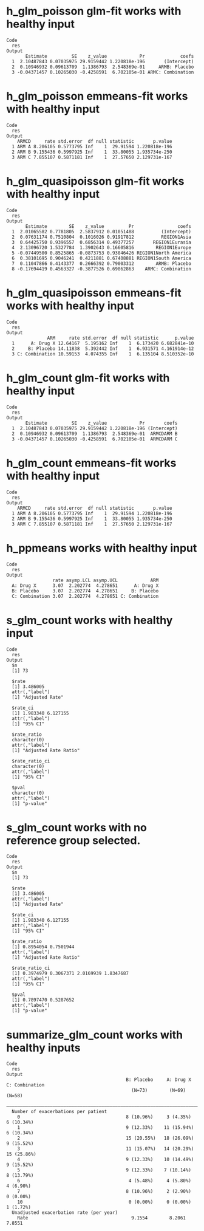 # h_glm_poisson glm-fit works with healthy input

    Code
      res
    Output
           Estimate         SE    z_value            Pr             coefs
      1  2.10487843 0.07035975 29.9159442 1.220818e-196       (Intercept)
      2  0.10946932 0.09613709  1.1386793  2.548369e-01     ARMB: Placebo
      3 -0.04371457 0.10265030 -0.4258591  6.702105e-01 ARMC: Combination

# h_glm_poisson emmeans-fit works with healthy input

    Code
      res
    Output
        ARMCD     rate std.error  df null statistic       p.value
      1 ARM A 8.206105 0.5773795 Inf    1  29.91594 1.220818e-196
      2 ARM B 9.155436 0.5997925 Inf    1  33.80055 1.935734e-250
      3 ARM C 7.855107 0.5871181 Inf    1  27.57650 2.129731e-167

# h_glm_quasipoisson glm-fit works with healthy input

    Code
      res
    Output
           Estimate        SE    z_value         Pr                coefs
      1  2.01065582 0.7781805  2.5837912 0.01051488          (Intercept)
      2  0.07631174 0.7510804  0.1016026 0.91917812          REGION1Asia
      3  0.64425750 0.9396557  0.6856314 0.49377257       REGION1Eurasia
      4  2.13096720 1.5327784  1.3902643 0.16605816        REGION1Europe
      5 -0.07449500 0.8525865 -0.0873753 0.93046426 REGION1North America
      6  0.38101695 0.9046241  0.4211881 0.67408881 REGION1South America
      7  0.11047866 0.4143377  0.2666392 0.79003312        ARMB: Placebo
      8 -0.17694419 0.4563327 -0.3877526 0.69862863    ARMC: Combination

# h_glm_quasipoisson emmeans-fit works with healthy input

    Code
      res
    Output
                   ARM     rate std.error  df null statistic      p.value
      1      A: Drug X 12.64167  5.195162 Inf    1  6.173420 6.682841e-10
      2     B: Placebo 14.11838  5.392442 Inf    1  6.931571 4.161914e-12
      3 C: Combination 10.59153  4.074355 Inf    1  6.135104 8.510352e-10

# h_glm_count glm-fit works with healthy input

    Code
      res
    Output
           Estimate         SE    z_value            Pr       coefs
      1  2.10487843 0.07035975 29.9159442 1.220818e-196 (Intercept)
      2  0.10946932 0.09613709  1.1386793  2.548369e-01  ARMCDARM B
      3 -0.04371457 0.10265030 -0.4258591  6.702105e-01  ARMCDARM C

# h_glm_count emmeans-fit works with healthy input

    Code
      res
    Output
        ARMCD     rate std.error  df null statistic       p.value
      1 ARM A 8.206105 0.5773795 Inf    1  29.91594 1.220818e-196
      2 ARM B 9.155436 0.5997925 Inf    1  33.80055 1.935734e-250
      3 ARM C 7.855107 0.5871181 Inf    1  27.57650 2.129731e-167

# h_ppmeans works with healthy input

    Code
      res
    Output
                     rate asymp.LCL asymp.UCL            ARM
      A: Drug X      3.07  2.202774  4.278651      A: Drug X
      B: Placebo     3.07  2.202774  4.278651     B: Placebo
      C: Combination 3.07  2.202774  4.278651 C: Combination

# s_glm_count works with healthy input

    Code
      res
    Output
      $n
      [1] 73
      
      $rate
      [1] 3.486005
      attr(,"label")
      [1] "Adjusted Rate"
      
      $rate_ci
      [1] 1.983340 6.127155
      attr(,"label")
      [1] "95% CI"
      
      $rate_ratio
      character(0)
      attr(,"label")
      [1] "Adjusted Rate Ratio"
      
      $rate_ratio_ci
      character(0)
      attr(,"label")
      [1] "95% CI"
      
      $pval
      character(0)
      attr(,"label")
      [1] "p-value"
      

# s_glm_count works with no reference group selected.

    Code
      res
    Output
      $n
      [1] 73
      
      $rate
      [1] 3.486005
      attr(,"label")
      [1] "Adjusted Rate"
      
      $rate_ci
      [1] 1.983340 6.127155
      attr(,"label")
      [1] "95% CI"
      
      $rate_ratio
      [1] 0.8954054 0.7501944
      attr(,"label")
      [1] "Adjusted Rate Ratio"
      
      $rate_ratio_ci
      [1] 0.3974979 0.3067371 2.0169939 1.8347687
      attr(,"label")
      [1] "95% CI"
      
      $pval
      [1] 0.7897470 0.5287652
      attr(,"label")
      [1] "p-value"
      

# summarize_glm_count works with healthy inputs

    Code
      res
    Output
                                                B: Placebo     A: Drug X    C: Combination
                                                  (N=73)        (N=69)          (N=58)    
      ————————————————————————————————————————————————————————————————————————————————————
      Number of exacerbations per patient                                                 
        0                                       8 (10.96%)     3 (4.35%)      6 (10.34%)  
        1                                       9 (12.33%)    11 (15.94%)     6 (10.34%)  
        2                                       15 (20.55%)   18 (26.09%)     9 (15.52%)  
        3                                       11 (15.07%)   14 (20.29%)    15 (25.86%)  
        4                                       9 (12.33%)    10 (14.49%)     9 (15.52%)  
        5                                       9 (12.33%)    7 (10.14%)      8 (13.79%)  
        6                                        4 (5.48%)     4 (5.80%)      4 (6.90%)   
        7                                       8 (10.96%)     2 (2.90%)      0 (0.00%)   
        10                                       0 (0.00%)     0 (0.00%)      1 (1.72%)   
      Unadjusted exacerbation rate (per year)                                             
        Rate                                      9.1554        8.2061          7.8551    

